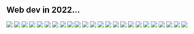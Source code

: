 <!-- .slide: data-autoslide="200" -->


## Web dev in 2022...

<div class="icon-grid7">

![](/img/icons/angular.svg) <!-- .element class="icon fragment fade-in" data-fragment-index="15" -->
![](/img/icons/babel.svg) <!-- .element class="icon fragment fade-in" data-fragment-index="8" -->
![](/img/icons/blazor.png) <!-- .element class="icon fragment fade-in" data-fragment-index="14" -->
![](/img/icons/css.png) <!-- .element class="icon fragment fade-in" data-fragment-index="3" -->
![](/img/icons/deno.svg) <!-- .element class="icon fragment fade-in" data-fragment-index="6" -->
![](/img/icons/esbuild.svg) <!-- .element class="icon fragment fade-in" data-fragment-index="11" -->
![](/img/icons/eslint.svg) <!-- .element class="icon fragment fade-in" data-fragment-index="7" -->
![](/img/icons/html.png) <!-- .element class="icon fragment fade-in" data-fragment-index="1" -->
![](/img/icons/jest.svg) <!-- .element class="icon fragment fade-in" data-fragment-index="20" -->
![](/img/icons/js.webp) <!-- .element class="icon fragment fade-in" data-fragment-index="2" -->
![](/img/icons/karma.png) <!-- .element class="icon fragment fade-in" data-fragment-index="21" -->
![](/img/icons/lit.svg) <!-- .element class="icon fragment fade-in" data-fragment-index="19" -->
![](/img/icons/mocha.svg) <!-- .element class="icon fragment fade-in" data-fragment-index="23" -->
![](/img/icons/node.svg) <!-- .element class="icon fragment fade-in" data-fragment-index="5" -->
![](/img/icons/react.svg) <!-- .element class="icon fragment fade-in" data-fragment-index="17" -->
![](/img/icons/rollup.svg) <!-- .element class="icon fragment fade-in" data-fragment-index="9" -->
![](/img/icons/stryker.svg) <!-- .element class="icon fragment fade-in" data-fragment-index="22" -->
![](/img/icons/svelte.svg) <!-- .element class="icon fragment fade-in" data-fragment-index="18" -->
![](/img/icons/ts.svg) <!-- .element class="icon fragment fade-in" data-fragment-index="4" -->
![](/img/icons/vite.svg) <!-- .element class="icon fragment fade-in" data-fragment-index="24" -->
![](/img/icons/vue.svg) <!-- .element class="icon fragment fade-in" data-fragment-index="16" -->
![](/img/icons/wc.svg) <!-- .element class="icon fragment fade-in" data-fragment-index="13" -->
![](/img/icons/webpack.svg) <!-- .element class="icon fragment fade-in" data-fragment-index="10" -->
![](/img/icons/yew.png) <!-- .element class="icon fragment fade-in" data-fragment-index="12" -->

</div>